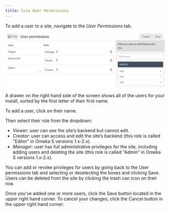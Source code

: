 ```yaml
---
title: Site User Permissions
---
```


To add a user to a site, navigate to the *User Permissions* tab.

![User permissions tab with no added users and an alphabetical directory on the right](../sites/sitesfiles/sites_users.png)

A drawer on the right hand side of the screen shows all of the users for your install, sorted by the first letter of their first name. 

To add a user, click on their name. 

Then select their role from the dropdown:

* *Viewer:* user can see the site’s backend but cannot edit.
* *Creator:* user can access and edit the site’s backend (this role is called "Editor" in Omeka S versions 1.x-2.x).
* *Manager:* user has full administrative privileges for the site, including adding users and deleting the site (this role is called "Admin" in Omeka S versions 1.x-2.x).

You can add or revoke privileges for users by going back to the User permissions tab and selecting or deselecting the boxes and clicking Save. Users can be deleted from the site by clicking the trash can icon on their row.

Once you've added one or more users, click the Save button located in the upper right hand corner. To cancel your changes, click the Cancel button in the upper right hand corner. 